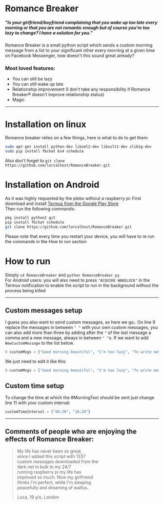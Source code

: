 # Romance Breaker
##### "Is your girlfriend/boyfriend complaining that you wake up too late every morning or that you are not romantic enough but of course you're too lazy to change? I have a solution for you."

Romance Breaker is a small python script which sends a custom morning message from a list to your significant other every morning at a given time on Facebook Messenger, now doesn't this sound great already?

### Most loved features:
  - You can still be lazy
  - You can still wake up late
  - Relationship improvement (I don't take any responsibility if Romance Breaker® doesn't improve relationship status)
  - Magic

---

# Installation on linux

Romance breaker relies on a few things, here is what to do to get them:
```sh
sudo apt-get install python-dev libxml2-dev libxslt1-dev zlib1g-dev
sudo pip install fbchat bs4 schedule
```
Also don't forget to ```git clone https://github.com/lorcalhost/RomanceBreaker.git```

# Installation on Android 
As it was highly requested by the plebs without a raspberry pi:
First download and install [Termux from the Google Play Store](https://play.google.com/store/apps/details?id=com.termux)  
Then run the following commands:   
```sh
pkg install python2 git
pip install fbchat schedule
git clone https://github.com/lorcalhost/RomanceBreaker.git
```
Please note that every time you restart your device, you will have to re run the commands in the *How to run* section

# How to run
Simply ```cd RomanceBreaker``` and ```python RomanceBreaker.py```  
For *Android* users: you will also need to press ```"ACQUIRE WAKELOCK"``` in the Termux notification to enable the script to run in the background without the process being killed

---

## Custom messages setup
I guess you also want to send custom messages, so here we go:. 
On line 9 replace the messages in between ```" "``` with your own custom messages, you can also add more than three by adding after the ```"``` of the last message a comma and a new message, always in between ```" "```s. 
If we want to add ```NewCustomMessage``` to the list below. 
```python
9 customMsgs = ["Good morning beautiful", "I'm too lazy", "To write messages on my own"]
```
We just need to edit it like this:
```python
9 customMsgs = ["Good morning beautiful", "I'm too lazy", "To write messages on my own", "NewCustomMessage"]
```
## Custom time setup
To change the time at which the #MorningText should be sent just change line 11 with your custom interval:
```python
customTimeInterval = ["04:20", "16:20"]
```


---

## Comments of people who are enjoying the effects of Romance Breaker:  
  
> My life has never been so great,  
> since I added this script with 1337  
> custom messages downloaded from the  
> dark net in bulk to my 24/7  
> running raspberry pi my life has  
> improved so much. Now my girlfriend  
> thinks I'm perfect, while I'm sleeping  
> peacefully and dreaming of waifus.  
>  
> Luca, 19 y/o, London
